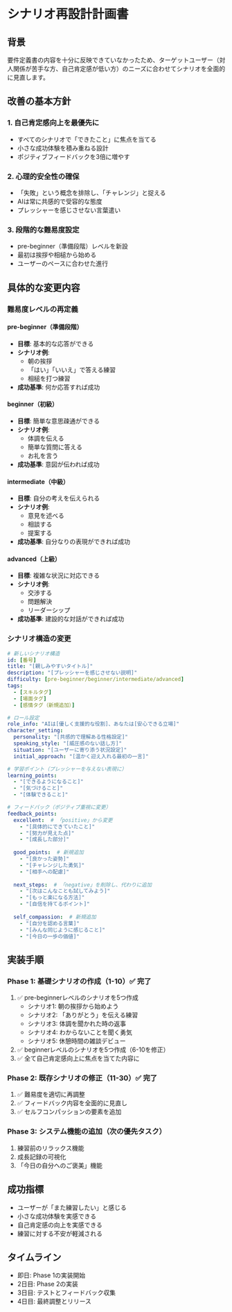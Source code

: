 # シナリオ再設計計画書

## 背景
要件定義書の内容を十分に反映できていなかったため、ターゲットユーザー（対人関係が苦手な方、自己肯定感が低い方）のニーズに合わせてシナリオを全面的に見直します。

## 改善の基本方針

### 1. 自己肯定感向上を最優先に
- すべてのシナリオで「できたこと」に焦点を当てる
- 小さな成功体験を積み重ねる設計
- ポジティブフィードバックを3倍に増やす

### 2. 心理的安全性の確保
- 「失敗」という概念を排除し、「チャレンジ」と捉える
- AIは常に共感的で受容的な態度
- プレッシャーを感じさせない言葉遣い

### 3. 段階的な難易度設定
- pre-beginner（準備段階）レベルを新設
- 最初は挨拶や相槌から始める
- ユーザーのペースに合わせた進行

## 具体的な変更内容

### 難易度レベルの再定義

#### pre-beginner（準備段階）
- **目標**: 基本的な応答ができる
- **シナリオ例**: 
  - 朝の挨拶
  - 「はい」「いいえ」で答える練習
  - 相槌を打つ練習
- **成功基準**: 何か応答すれば成功

#### beginner（初級）
- **目標**: 簡単な意思疎通ができる
- **シナリオ例**:
  - 体調を伝える
  - 簡単な質問に答える
  - お礼を言う
- **成功基準**: 意図が伝われば成功

#### intermediate（中級）
- **目標**: 自分の考えを伝えられる
- **シナリオ例**:
  - 意見を述べる
  - 相談する
  - 提案する
- **成功基準**: 自分なりの表現ができれば成功

#### advanced（上級）
- **目標**: 複雑な状況に対応できる
- **シナリオ例**:
  - 交渉する
  - 問題解決
  - リーダーシップ
- **成功基準**: 建設的な対話ができれば成功

### シナリオ構造の変更

```yaml
# 新しいシナリオ構造
id: [番号]
title: "[親しみやすいタイトル]"
description: "[プレッシャーを感じさせない説明]"
difficulty: [pre-beginner/beginner/intermediate/advanced]
tags:
  - [スキルタグ]
  - [場面タグ]
  - [感情タグ（新規追加）]

# ロール設定
role_info: "AIは[優しく支援的な役割]、あなたは[安心できる立場]"
character_setting:
  personality: "[共感的で理解ある性格設定]"
  speaking_style: "[威圧感のない話し方]"
  situation: "[ユーザーに寄り添う状況設定]"
  initial_approach: "[温かく迎え入れる最初の一言]"

# 学習ポイント（プレッシャーを与えない表現に）
learning_points:
  - "[できるようになること]"
  - "[気づけること]"
  - "[体験できること]"

# フィードバック（ポジティブ重視に変更）
feedback_points:
  excellent:  # 「positive」から変更
    - "[具体的にできていたこと]"
    - "[努力が見えた点]"
    - "[成長した部分]"
  
  good_points:  # 新規追加
    - "[良かった姿勢]"
    - "[チャレンジした勇気]"
    - "[相手への配慮]"
  
  next_steps:  # 「negative」を削除し、代わりに追加
    - "[次はこんなことも試してみよう]"
    - "[もっと楽になる方法]"
    - "[自信を持てるポイント]"
  
  self_compassion:  # 新規追加
    - "[自分を認める言葉]"
    - "[みんな同じように感じること]"
    - "[今日の一歩の価値]"
```

## 実装手順

### Phase 1: 基礎シナリオの作成（1-10）✅ 完了
1. ✅ pre-beginnerレベルのシナリオを5つ作成
   - シナリオ1: 朝の挨拶から始めよう
   - シナリオ2: 「ありがとう」を伝える練習
   - シナリオ3: 体調を聞かれた時の返事
   - シナリオ4: わからないことを聞く勇気
   - シナリオ5: 休憩時間の雑談デビュー
2. ✅ beginnerレベルのシナリオを5つ作成（6-10を修正）
3. ✅ 全て自己肯定感向上に焦点を当てた内容に

### Phase 2: 既存シナリオの修正（11-30）✅ 完了
1. ✅ 難易度を適切に再調整
2. ✅ フィードバック内容を全面的に見直し
3. ✅ セルフコンパッションの要素を追加

### Phase 3: システム機能の追加（次の優先タスク）
1. 練習前のリラックス機能
2. 成長記録の可視化
3. 「今日の自分へのご褒美」機能

## 成功指標
- ユーザーが「また練習したい」と感じる
- 小さな成功体験を実感できる
- 自己肯定感の向上を実感できる
- 練習に対する不安が軽減される

## タイムライン
- 即日: Phase 1の実装開始
- 2日目: Phase 2の実装
- 3日目: テストとフィードバック収集
- 4日目: 最終調整とリリース